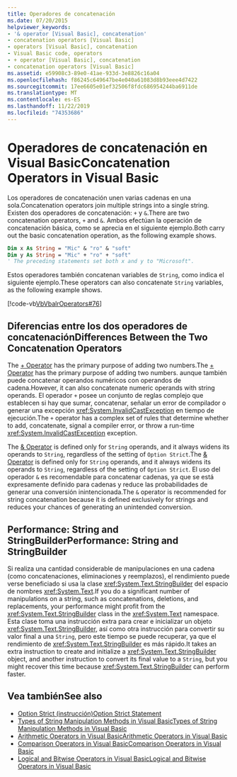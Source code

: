 ```yaml
---
title: Operadores de concatenación
ms.date: 07/20/2015
helpviewer_keywords:
- '& operator [Visual Basic], concatenation'
- concatenation operators [Visual Basic]
- operators [Visual Basic], concatenation
- Visual Basic code, operators
- + operator [Visual Basic], concatenation
- concatenation operators [Visual Basic]
ms.assetid: e59908c3-89e0-41ae-933d-3e8826c16a04
ms.openlocfilehash: f86245c649647be4e040a61083d8b93eee4d7422
ms.sourcegitcommit: 17ee6605e01ef32506f8fdc686954244ba6911de
ms.translationtype: MT
ms.contentlocale: es-ES
ms.lasthandoff: 11/22/2019
ms.locfileid: "74353686"
---
```

# <a name="concatenation-operators-in-visual-basic"></a><span data-ttu-id="9a2f2-102">Operadores de concatenación en Visual Basic</span><span class="sxs-lookup"><span data-stu-id="9a2f2-102">Concatenation Operators in Visual Basic</span></span>

<span data-ttu-id="9a2f2-103">Los operadores de concatenación unen varias cadenas en una sola.</span><span class="sxs-lookup"><span data-stu-id="9a2f2-103">Concatenation operators join multiple strings into a single string.</span></span> <span data-ttu-id="9a2f2-104">Existen dos operadores de concatenación: `+` y `&`.</span><span class="sxs-lookup"><span data-stu-id="9a2f2-104">There are two concatenation operators, `+` and `&`.</span></span> <span data-ttu-id="9a2f2-105">Ambos efectúan la operación de concatenación básica, como se aprecia en el siguiente ejemplo.</span><span class="sxs-lookup"><span data-stu-id="9a2f2-105">Both carry out the basic concatenation operation, as the following example shows.</span></span>

```vb
Dim x As String = "Mic" & "ro" & "soft"
Dim y As String = "Mic" + "ro" + "soft"
' The preceding statements set both x and y to "Microsoft".
```

<span data-ttu-id="9a2f2-106">Estos operadores también concatenan variables de `String`, como indica el siguiente ejemplo.</span><span class="sxs-lookup"><span data-stu-id="9a2f2-106">These operators can also concatenate `String` variables, as the following example shows.</span></span>

[!code-vb[VbVbalrOperators#76](~/samples/snippets/visualbasic/VS_Snippets_VBCSharp/VbVbalrOperators/VB/Class1.vb#76)]

## <a name="differences-between-the-two-concatenation-operators"></a><span data-ttu-id="9a2f2-107">Diferencias entre los dos operadores de concatenación</span><span class="sxs-lookup"><span data-stu-id="9a2f2-107">Differences Between the Two Concatenation Operators</span></span>

<span data-ttu-id="9a2f2-108">The [+ Operator](../../../../visual-basic/language-reference/operators/addition-operator.md) has the primary purpose of adding two numbers.</span><span class="sxs-lookup"><span data-stu-id="9a2f2-108">The [+ Operator](../../../../visual-basic/language-reference/operators/addition-operator.md) has the primary purpose of adding two numbers.</span></span> <span data-ttu-id="9a2f2-109">aunque también puede concatenar operandos numéricos con operandos de cadena.</span><span class="sxs-lookup"><span data-stu-id="9a2f2-109">However, it can also concatenate numeric operands with string operands.</span></span> <span data-ttu-id="9a2f2-110">El operador `+` posee un conjunto de reglas complejo que establecen si hay que sumar, concatenar, señalar un error de compilador o generar una excepción <xref:System.InvalidCastException> en tiempo de ejecución.</span><span class="sxs-lookup"><span data-stu-id="9a2f2-110">The `+` operator has a complex set of rules that determine whether to add, concatenate, signal a compiler error, or throw a run-time <xref:System.InvalidCastException> exception.</span></span>

<span data-ttu-id="9a2f2-111">The [& Operator](../../../../visual-basic/language-reference/operators/concatenation-operator.md) is defined only for `String` operands, and it always widens its operands to `String`, regardless of the setting of `Option Strict`.</span><span class="sxs-lookup"><span data-stu-id="9a2f2-111">The [& Operator](../../../../visual-basic/language-reference/operators/concatenation-operator.md) is defined only for `String` operands, and it always widens its operands to `String`, regardless of the setting of `Option Strict`.</span></span> <span data-ttu-id="9a2f2-112">El uso del operador `&` es recomendable para concatenar cadenas, ya que se está expresamente definido para cadenas y reduce las probabilidades de generar una conversión inintencionada.</span><span class="sxs-lookup"><span data-stu-id="9a2f2-112">The `&` operator is recommended for string concatenation because it is defined exclusively for strings and reduces your chances of generating an unintended conversion.</span></span>

## <a name="performance-string-and-stringbuilder"></a><span data-ttu-id="9a2f2-113">Performance: String and StringBuilder</span><span class="sxs-lookup"><span data-stu-id="9a2f2-113">Performance: String and StringBuilder</span></span>

<span data-ttu-id="9a2f2-114">Si realiza una cantidad considerable de manipulaciones en una cadena (como concatenaciones, eliminaciones y reemplazos), el rendimiento puede verse beneficiado si usa la clase <xref:System.Text.StringBuilder> del espacio de nombres <xref:System.Text>.</span><span class="sxs-lookup"><span data-stu-id="9a2f2-114">If you do a significant number of manipulations on a string, such as concatenations, deletions, and replacements, your performance might profit from the <xref:System.Text.StringBuilder> class in the <xref:System.Text> namespace.</span></span> <span data-ttu-id="9a2f2-115">Esta clase toma una instrucción extra para crear e inicializar un objeto <xref:System.Text.StringBuilder>, así como otra instrucción para convertir su valor final a una `String`, pero este tiempo se puede recuperar, ya que el rendimiento de <xref:System.Text.StringBuilder> es más rápido.</span><span class="sxs-lookup"><span data-stu-id="9a2f2-115">It takes an extra instruction to create and initialize a <xref:System.Text.StringBuilder> object, and another instruction to convert its final value to a `String`, but you might recover this time because <xref:System.Text.StringBuilder> can perform faster.</span></span>

## <a name="see-also"></a><span data-ttu-id="9a2f2-116">Vea también</span><span class="sxs-lookup"><span data-stu-id="9a2f2-116">See also</span></span>

- [<span data-ttu-id="9a2f2-117">Option Strict (instrucción)</span><span class="sxs-lookup"><span data-stu-id="9a2f2-117">Option Strict Statement</span></span>](../../../../visual-basic/language-reference/statements/option-strict-statement.md)
- [<span data-ttu-id="9a2f2-118">Types of String Manipulation Methods in Visual Basic</span><span class="sxs-lookup"><span data-stu-id="9a2f2-118">Types of String Manipulation Methods in Visual Basic</span></span>](../../../../visual-basic/programming-guide/language-features/strings/types-of-string-manipulation-methods.md)
- [<span data-ttu-id="9a2f2-119">Arithmetic Operators in Visual Basic</span><span class="sxs-lookup"><span data-stu-id="9a2f2-119">Arithmetic Operators in Visual Basic</span></span>](../../../../visual-basic/programming-guide/language-features/operators-and-expressions/arithmetic-operators.md)
- [<span data-ttu-id="9a2f2-120">Comparison Operators in Visual Basic</span><span class="sxs-lookup"><span data-stu-id="9a2f2-120">Comparison Operators in Visual Basic</span></span>](../../../../visual-basic/programming-guide/language-features/operators-and-expressions/comparison-operators.md)
- [<span data-ttu-id="9a2f2-121">Logical and Bitwise Operators in Visual Basic</span><span class="sxs-lookup"><span data-stu-id="9a2f2-121">Logical and Bitwise Operators in Visual Basic</span></span>](../../../../visual-basic/programming-guide/language-features/operators-and-expressions/logical-and-bitwise-operators.md)
